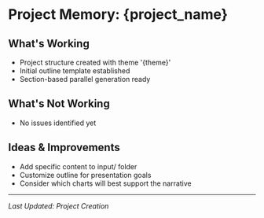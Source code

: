 # Project Memory: {project_name}

## What's Working
- Project structure created with theme '{theme}'
- Initial outline template established
- Section-based parallel generation ready

## What's Not Working
- No issues identified yet

## Ideas & Improvements
- Add specific content to input/ folder
- Customize outline for presentation goals
- Consider which charts will best support the narrative

---
*Last Updated: Project Creation*